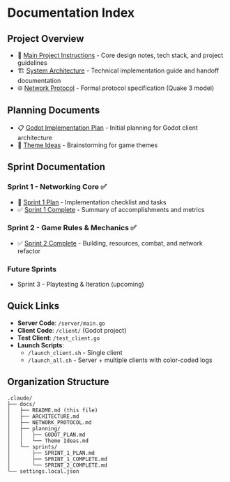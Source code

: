 # Documentation Index

## Project Overview
- 📘 [Main Project Instructions](../../CLAUDE.md) - Core design notes, tech stack, and project guidelines
- 🏗️ [System Architecture](ARCHITECTURE.md) - Technical implementation guide and handoff documentation
- 🌐 [Network Protocol](NETWORK_PROTOCOL.md) - Formal protocol specification (Quake 3 model)

## Planning Documents
- 📋 [Godot Implementation Plan](planning/GODOT_PLAN.md) - Initial planning for Godot client architecture
- 🎨 [Theme Ideas](planning/Theme%20Ideas.md) - Brainstorming for game themes

## Sprint Documentation

### Sprint 1 - Networking Core ✅
- 📝 [Sprint 1 Plan](sprints/SPRINT_1_PLAN.md) - Implementation checklist and tasks
- ✅ [Sprint 1 Complete](sprints/SPRINT_1_COMPLETE.md) - Summary of accomplishments and metrics

### Sprint 2 - Game Rules & Mechanics ✅
- ✅ [Sprint 2 Complete](sprints/SPRINT_2_COMPLETE.md) - Building, resources, combat, and network refactor

### Future Sprints
- Sprint 3 - Playtesting & Iteration (upcoming)

## Quick Links
- **Server Code**: `/server/main.go`
- **Client Code**: `/client/` (Godot project)
- **Test Client**: `/test_client.go`
- **Launch Scripts**:
  - `/launch_client.sh` - Single client
  - `/launch_all.sh` - Server + multiple clients with color-coded logs

## Organization Structure
```
.claude/
├── docs/
│   ├── README.md (this file)
│   ├── ARCHITECTURE.md
│   ├── NETWORK_PROTOCOL.md
│   ├── planning/
│   │   ├── GODOT_PLAN.md
│   │   └── Theme Ideas.md
│   └── sprints/
│       ├── SPRINT_1_PLAN.md
│       ├── SPRINT_1_COMPLETE.md
│       └── SPRINT_2_COMPLETE.md
└── settings.local.json
```